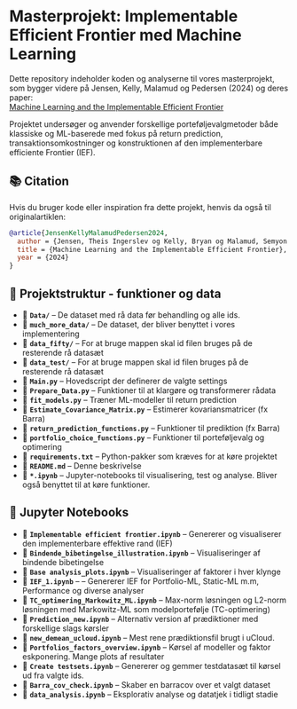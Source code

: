 # Masterprojekt: Implementable Efficient Frontier med Machine Learning

Dette repository indeholder koden og analyserne til vores masterprojekt, som bygger videre på Jensen, Kelly, Malamud og Pedersen (2024) og deres paper:  
[Machine Learning and the Implementable Efficient Frontier](https://papers.ssrn.com/sol3/papers.cfm?abstract_id=4187217)

Projektet undersøger og anvender forskellige porteføljevalgmetoder både klassiske og ML-baserede med fokus på return prediction, transaktionsomkostninger og konstruktionen af den implementerbare efficiente Frontier (IEF).

## 📚 Citation

Hvis du bruger kode eller inspiration fra dette projekt, henvis da også til originalartiklen:

```bibtex
@article{JensenKellyMalamudPedersen2024,
  author = {Jensen, Theis Ingerslev og Kelly, Bryan og Malamud, Semyon og Pedersen, Lasse Heje},
  title = {Machine Learning and the Implementable Efficient Frontier},
  year = {2024}
}
```

## 📁 Projektstruktur - funktioner og data
- 📂 **`Data/`** – De dataset med rå data før behandling og alle ids.
- 📂 **`much_more_data/`** – De dataset, der bliver benyttet i vores implementering
- 📂 **`data_fifty/`** – For at bruge mappen skal id filen bruges på de resterende rå datasæt 
- 📂 **`data_test/`** – For at bruge mappen skal id filen bruges på de resterende rå datasæt
- 📄 **`Main.py`** – Hovedscript der definerer de valgte settings 
- 📄 **`Prepare_Data.py`** – Funktioner til at klargøre og transformerer rådata
- 📄 **`fit_models.py`** – Træner ML-modeller til return prediction  
- 📄 **`Estimate_Covariance_Matrix.py`** – Estimerer kovariansmatricer (fx Barra) 
- 📄 **`return_prediction_functions.py`** – Funktioner til prediktion (fx Barra) 
- 📄 **`portfolio_choice_functions.py`** – Funktioner til porteføljevalg og optimering  
- 📄 **`requirements.txt`** – Python-pakker som kræves for at køre projektet  
- 📄 **`README.md`** – Denne beskrivelse  
- 📓 **`*.ipynb`** – Jupyter-notebooks til visualisering, test og analyse. Bliver også benyttet til at køre funktioner.

## 📓 Jupyter Notebooks

- 📓 **`Implementable efficient frontier.ipynb`** – Genererer og visualiserer den implementerbare effektive rand (IEF) 
- 📓 **`Bindende_bibetingelse_illustration.ipynb`** – Visualiseringer af bindende bibetingelse
- 📓 **`Base analysis_plots.ipynb`** – Visualiseringer af faktorer i hver klynge 
- 📓 **`IEF_1.ipynb`** – – Genererer IEF for Portfolio-ML, Static-ML m.m, Performance og diverse analyser 
- 📓 **`TC_optimering_Markowitz_ML.ipynb`** – Max-norm løsningen og L2-norm løsningen med Markowitz-ML som modelportefølje (TC-optimering)
- 📓 **`Prediction_new.ipynb`** – Alternativ version af prædiktioner med forskellige slags kørsler  
- 📓 **`new_demean_ucloud.ipynb`** – Mest rene prædiktionsfil brugt i uCloud.  
- 📓 **`Portfolios_factors_overview.ipynb`** – Kørsel af modeller og faktor eskponering. Mange plots af resultater 
- 📓 **`Create testsets.ipynb`** – Genererer og gemmer testdatasæt til kørsel ud fra valgte ids.
- 📓 **`Barra_cov_check.ipynb`** – Skaber en barracov over et valgt dataset
- 📓 **`data_analysis.ipynb`** – Eksplorativ analyse og datatjek i tidligt stadie  
